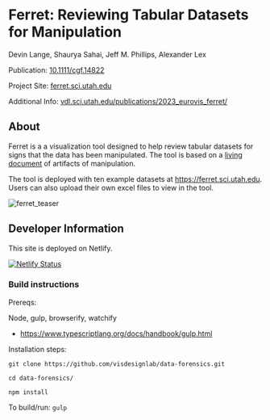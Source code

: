 # Ferret: Reviewing Tabular Datasets for Manipulation
Devin Lange, Shaurya Sahai, Jeff M. Phillips, Alexander Lex

Publication: [10.1111/cgf.14822](https://dx.doi.org/10.1111/cgf.14822)

Project Site: [ferret.sci.utah.edu](https://ferret.sci.utah.edu)

Additional Info: [vdl.sci.utah.edu/publications/2023_eurovis_ferret/](https://vdl.sci.utah.edu/publications/2023_eurovis_ferret/)

## About

Ferret is a a visualization tool designed to help review tabular datasets for signs that the data has been manipulated. The tool is based on a [living document](https://ferret.sci.utah.edu/artifacts.html) of artifacts of manipulation.

The tool is deployed with ten example datasets at https://ferret.sci.utah.edu. Users can also upload their own excel files to view in the tool.

![ferret_teaser](https://user-images.githubusercontent.com/6709955/226423673-08ff04aa-a892-40f8-b740-75e433c419b0.png)

## Developer Information

This site is deployed on Netlify.

[![Netlify Status](https://api.netlify.com/api/v1/badges/d33e3e53-0a69-4a44-89b3-7db16d7706d1/deploy-status)](https://app.netlify.com/sites/vdl-ferret/deploys)

### Build instructions

Prereqs:

Node, gulp, browserify, watchify
- https://www.typescriptlang.org/docs/handbook/gulp.html

Installation steps:

`git clone https://github.com/visdesignlab/data-forensics.git`

`cd data-forensics/`

`npm install`

To build/run:
`gulp`
